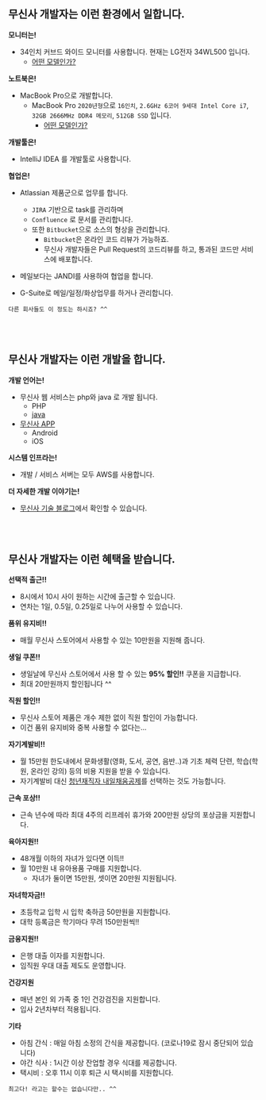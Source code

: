 ## 무신사 개발자는 이런 환경에서 일합니다.
__모니터는!__
* 34인치 커브드 와이드 모니터를 사용합니다. 현재는 LG전자 34WL500 입니다.
  * [어떤 모델인가?](https://www.lge.co.kr/monitors/34wl500)
  
__노트북은!__
* MacBook Pro으로 개발합니다.
  * MacBook Pro `2020년형`으로 `16인치`, `2.6GHz 6코어 9세대 Intel Core i7`, `32GB 2666MHz DDR4 메모리`, `512GB SSD` 입니다.
    * [어떤 모델인가?](https://www.apple.com/kr/macbook-pro/) 

__개발툴은!__
* IntelliJ IDEA 를 개발툴로 사용합니다. 

__협업은!__
* Atlassian 제품군으로 업무를 합니다.
  * `JIRA` 기반으로 task를 관리하며
  * `Confluence` 로 문서를 관리합니다.
  * 또한 `Bitbucket`으로 소스의 형상을 관리합니다. 
    * `Bitbucket`은 온라인 코드 리뷰가 가능하죠. 
    * 무신사 개발자들은 Pull Request의 코드리뷰를 하고, 통과된 코드만 서비스에 배포합니다.
    
* 메일보다는 JANDI를 사용하여 협업을 합니다.  
* G-Suite로 메일/일정/화상업무를 하거나 관리합니다. 

```
다른 회사들도 이 정도는 하시죠? ^^
```
<br/>    
<br/>  

## 무신사 개발자는 이런 개발을 합니다.
__개발 언어는!__  
* 무신사 웹 서비스는 php와 java 로 개발 됩니다.
  * PHP
  * [java](java.md) 
* [무신사 APP](app.md)
  * Android
  * iOS
 
__시스템 인프라는!__  
* 개발 / 서비스 서버는 모두 AWS를 사용합니다.

__더 자세한 개발 이야기는!__  
* [무신사 기술 블로그](https://medium.com/musinsa-tech)에서 확인할 수 있습니다.

<br/>    
<br/>  

## 무신사 개발자는 이런 혜택을 받습니다.
__선택적 출근!!__
* 8시에서 10시 사이 원하는 시간에 출근할 수 있습니다.
* 연차는 1일, 0.5일, 0.25일로 나누어 사용할 수 있습니다.

__품위 유지비!!__
* 매월 무신사 스토어에서 사용할 수 있는 10만원을 지원해 줍니다.  

__생일 쿠폰!!__
* 생일날에 무신사 스토어에서 사용 할 수 있는 __95% 할인!!__ 쿠폰을 지급합니다. 
* 최대 20만원까지 할인됩니다 ^^    

__직원 할인!!__
* 무신사 스토어 제품은 개수 제한 없이 직원 할인이 가능합니다.
* 이건 품위 유지비와 중복 사용할 수 없다는...  

__자기계발비!!__
* 월 15만원 한도내에서 문화생활(영화, 도서, 공연, 음반..)과 기초 체력 단련, 학습(학원, 온라인 강의) 등의 비용 지원을 받을 수 있습니다.  
* 자기계발비 대신 [청년재직자 내일채움공제](https://www.sbcplan.or.kr/page.do?mCode=B111010000)를 선택하는 것도 가능합니다.

__근속 포상!!__
* 근속 년수에 따라 최대 4주의 리프레쉬 휴가와 200만원 상당의 포상금을 지원합니다.

__육아지원!!__
* 48개월 이하의 자녀가 있다면 이득!!
* 월 10만원 내 유아용품 구매를 지원합니다.
  * 자녀가 둘이면 15만원, 셋이면 20만원 지원됩니다.  
  
__자녀학자금!!__
* 초등학교 입학 시 입학 축하금 50만원을 지원합니다.
* 대학 등록금은 학기마다 무려 150만원씩!!

  
__금융지원!!__
* 은행 대출 이자를 지원합니다.
* 임직원 우대 대출 제도도 운영합니다.

__건강지원__
* 매년 본인 외 가족 중 1인 건강검진을 지원합니다.
* 입사 2년차부터 적용됩니다.  

__기타__
* 아침 간식 : 매일 아침 소정의 간식을 제공합니다. (코로나19로 잠시 중단되어 있습니다)
* 야간 식사 : 1시간 이상 잔업할 경우 식대를 제공합니다.
* 택시비 : 오후 11시 이후 퇴근 시 택시비를 지원합니다.  

```
최고다! 라고는 할수는 없습니다만.. ^^
```
